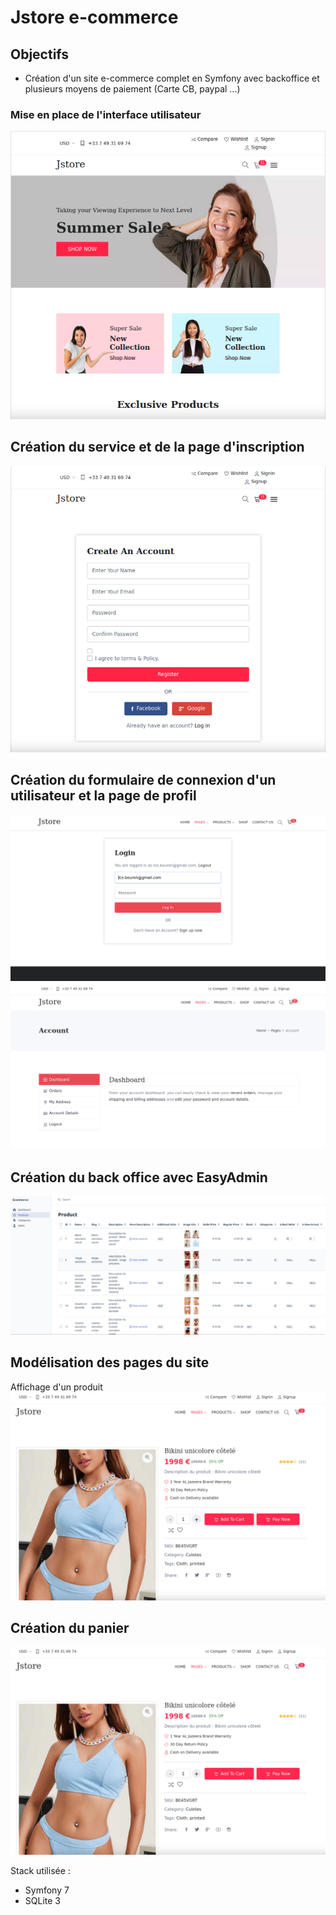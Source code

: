 
# Jstore e-commerce

## Objectifs

- Création d'un site e-commerce complet en Symfony avec backoffice et plusieurs moyens de paiement (Carte CB, paypal ...)

### Mise en place de l'interface utilisateur 


![Image Alt text](public/github/homepage.png)


##  Création du service et de la page d'inscription 

![Image Alt text](public/github/signup.png)


##  Création du formulaire de connexion d'un utilisateur et la page de profil 

![Image Alt text](public/github/signin.png)
![Image Alt text](public/github/account.png)

##  Création du back office avec EasyAdmin 

![Image Alt text](public/github/admin_product.png)

##  Modélisation des pages du site

Affichage d'un produit
![Image Alt text](public/github/show_product.png)


## Création du panier

![Image Alt text](public/github/show_product.png)



Stack utilisée :
* Symfony 7
* SQLite 3



